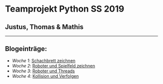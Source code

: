 # Teamprojekt Python SS 2019
## Justus, Thomas & Mathis
---
## Blogeinträge:

- *Woche 1*: [Schachbrett zeichnen](/week1/index.md)
- *Woche 2*: [Roboter und Spielfeld zeichnen](/week2/index_week2.md)
- *Woche 3*: [Roboter und Threads](/week3/index_week3.md)
- *Woche 4*: [Kollision und Verfolgen](/week4/index_week4.md)

